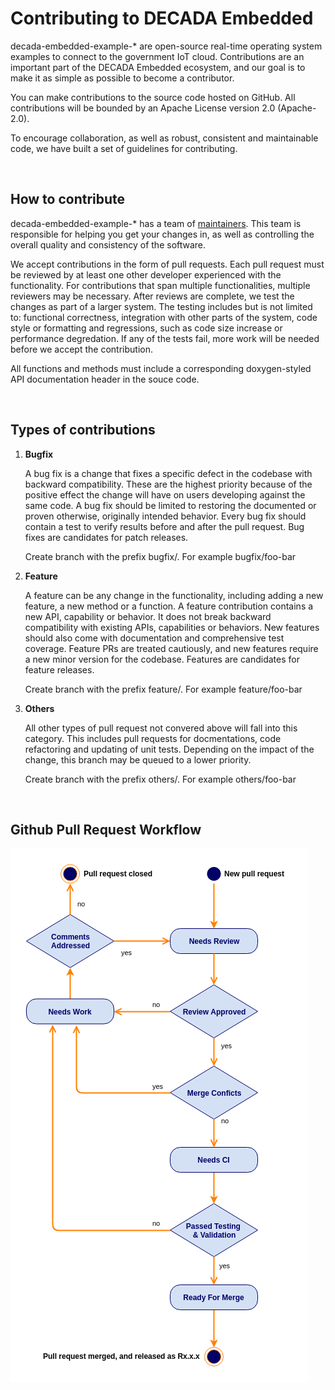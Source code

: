 # Contributing to DECADA Embedded

decada-embedded-example-* are open-source real-time operating system examples to connect to the government IoT cloud. Contributions are an important part of the DECADA Embedded ecosystem, and our goal is to make it as simple as possible to become a contributor.

You can make contributions to the source code hosted on GitHub. All contributions will be bounded by an Apache License version 2.0 (Apache-2.0).

To encourage collaboration, as well as robust, consistent and maintainable code, we have built a set of guidelines for contributing.

<br>

## How to contribute

decada-embedded-example-* has a team of [maintainers](https://github.com/orgs/GovTechSIOT/teams/device-software-group). This team is responsible for helping you get your changes in, as well as controlling the overall quality and consistency of the software.

We accept contributions in the form of pull requests. Each pull request must be reviewed by at least one other developer experienced with the functionality. For contributions that span multiple functionalities, multiple reviewers may be necessary. After reviews are complete, we test the changes as part of a larger system. The testing includes but is not limited to: functional correctness, integration with other parts of the system, code style or formatting and regressions, such as code size increase or performance degredation. If any of the tests fail, more work will be needed before we accept the contribution.

All functions and methods must include a corresponding doxygen-styled API documentation header in the souce code.

<br>

## Types of contributions

1. **Bugfix**

    A bug fix is a change that fixes a specific defect in the codebase with backward compatibility. These are the highest priority because of the positive effect the change will have on users developing against the same code. A bug fix should be limited to restoring the documented or proven otherwise, originally intended behavior. Every bug fix should contain a test to verify results before and after the pull request. Bug fixes are candidates for patch releases.

    Create branch with the prefix bugfix/. For example bugfix/foo-bar

2. **Feature**

    A feature can be any change in the functionality, including adding a new feature, a new method or a function. A feature contribution contains a new API, capability or behavior. It does not break backward compatibility with existing APIs, capabilities or behaviors. New features should also come with documentation and comprehensive test coverage. Feature PRs are treated cautiously, and new features require a new minor version for the codebase. Features are candidates for feature releases.

    Create branch with the prefix feature/. For example feature/foo-bar

3. **Others**

    All other types of pull request not convered above will fall into this category. This includes pull requests for docmentations, code refactoring and updating of unit tests. Depending on the impact of the change, this branch may be queued to a lower priority.

    Create branch with the prefix others/. For example others/foo-bar

<br>

## Github Pull Request Workflow

![Github Pull Request Workflow](/docs/github_workflow.png)